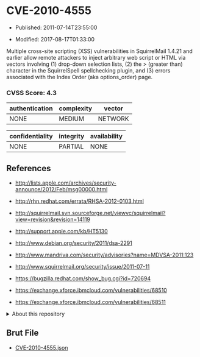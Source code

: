 # CVE-2010-4555

- Published: 2011-07-14T23:55:00

- Modified: 2017-08-17T01:33:00

Multiple cross-site scripting (XSS) vulnerabilities in SquirrelMail 1.4.21 and earlier allow remote attackers to inject arbitrary web script or HTML via vectors involving (1) drop-down selection lists, (2) the > (greater than) character in the SquirrelSpell spellchecking plugin, and (3) errors associated with the Index Order (aka options_order) page.

### CVSS Score: **4.3**

| authentication | complexity | vector |
| --- | --- | --- |
| NONE | MEDIUM | NETWORK |

| confidentiality | integrity | availability |
| --- | --- | --- |
| NONE | PARTIAL | NONE |

## References

* http://lists.apple.com/archives/security-announce/2012/Feb/msg00000.html

* http://rhn.redhat.com/errata/RHSA-2012-0103.html

* http://squirrelmail.svn.sourceforge.net/viewvc/squirrelmail?view=revision&revision=14119

* http://support.apple.com/kb/HT5130

* http://www.debian.org/security/2011/dsa-2291

* http://www.mandriva.com/security/advisories?name=MDVSA-2011:123

* http://www.squirrelmail.org/security/issue/2011-07-11

* https://bugzilla.redhat.com/show_bug.cgi?id=720694

* https://exchange.xforce.ibmcloud.com/vulnerabilities/68510

* https://exchange.xforce.ibmcloud.com/vulnerabilities/68511

<details>
<summary>About this repository</summary> 

  This repository is part of the project [Live Hack CVE](https://github.com/Live-Hack-CVE). Main website can be found [www.live-hack.org](https://www.live-hack.org) 
  
  Made by [Sn0wAlice](https://github.com/Sn0wAlice) for the people that care about security and need to have a feed of the latest CVEs. Hope you enjoy it, don't forget to star the repo and follow me on [Twitter](https://twitter.com/Sn0wAlice) and [Github](https://github.com/Sn0wAlice). And that is my [personnal website](https://www.alice-snow.me/)

  - [Home Page](https://github.com/Live-Hack-CVE)
  - [Framework](https://github.com/Live-Hack-CVE/cve-framework)
  - [CVE database](https://github.com/Live-Hack-CVE/full_database)
  - [Changelog](https://github.com/Live-Hack-CVE/Changelog)
</details>

## Brut File

* [CVE-2010-4555.json](https://raw.githubusercontent.com/Live-Hack-CVE/full_database/main/cves/2010/CVE-2010-4555.json)


